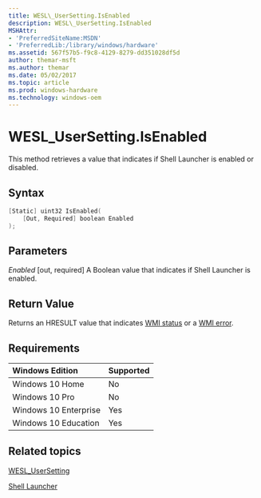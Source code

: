 ```yaml
---
title: WESL\_UserSetting.IsEnabled
description: WESL\_UserSetting.IsEnabled
MSHAttr:
- 'PreferredSiteName:MSDN'
- 'PreferredLib:/library/windows/hardware'
ms.assetid: 567f57b5-f9c8-4129-8279-dd351028df5d
author: themar-msft
ms.author: themar
ms.date: 05/02/2017
ms.topic: article
ms.prod: windows-hardware
ms.technology: windows-oem
---
```

# WESL\_UserSetting.IsEnabled

This method retrieves a value that indicates if Shell Launcher is enabled or disabled.

## Syntax

```powershell
[Static] uint32 IsEnabled(
    [Out, Required] boolean Enabled
);
```

## Parameters

<a href="" id="enabled"></a>*Enabled*
\[out, required\] A Boolean value that indicates if Shell Launcher is enabled.

## Return Value

Returns an HRESULT value that indicates [WMI status](http://go.microsoft.com/fwlink/p/?LinkID=208318) or a [WMI error](http://go.microsoft.com/fwlink/p/?LinkID=208317).

## Requirements

| Windows Edition       | Supported |
|:----------------------|:----------|
| Windows 10 Home       | No        |
| Windows 10 Pro        | No        |
| Windows 10 Enterprise | Yes       |
| Windows 10 Education  | Yes       |

## Related topics

[WESL\_UserSetting](wesl-usersetting.md)

[Shell Launcher](shell-launcher.md)
